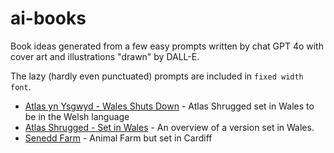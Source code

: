 # ai-books

Book ideas generated from a few easy prompts written by chat GPT 4o with cover art and illustrations "drawn" by DALL-E.

The lazy (hardly even punctuated) prompts are included in `fixed width font`.

- [Atlas yn Ysgwyd - Wales Shuts Down](atlas-yn-ysgwyd/Atlas%20yn%20Ysgwyd%20-%20Wales%20Shuts%20Down.md) - Atlas Shrugged set in Wales to be in the Welsh language
- [Atlas Shrugged - Set in Wales](atlas-yn-ysgwyd/Atlas%20Shrugged%20-%20Set%20in%20Wales.md) - An overview of a version set in Wales.
- [Senedd Farm](senedd-farm/Senedd%20Farm.md) - Animal Farm but set in Cardiff

